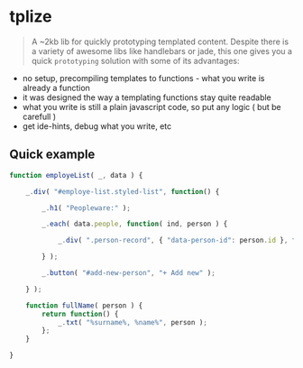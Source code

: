 # tplize

> A ~2kb lib for quickly prototyping templated content.
> Despite there is a variety of awesome libs like handlebars or jade, this one gives you a quick `prototyping` solution with some of its advantages:

* no setup, precompiling templates to functions - what you write is already a function
* it was designed the way a templating functions stay quite readable
* what you write is still a plain javascript code, so put any logic ( but be carefull )
* get ide-hints, debug what you write, etc

## Quick example

```javascript
function employeList( _, data ) {

	_.div( "#employe-list.styled-list", function() {

		_.h1( "Peopleware:" );

		_.each( data.people, function( ind, person ) {

			_.div( ".person-record", { "data-person-id": person.id }, fullName( person ) );

		} );

		_.button( "#add-new-person", "+ Add new" );

	} );

	function fullName( person ) {
		return function() {
			_.txt( "%surname%, %name%", person );
		};
	}

}
```

